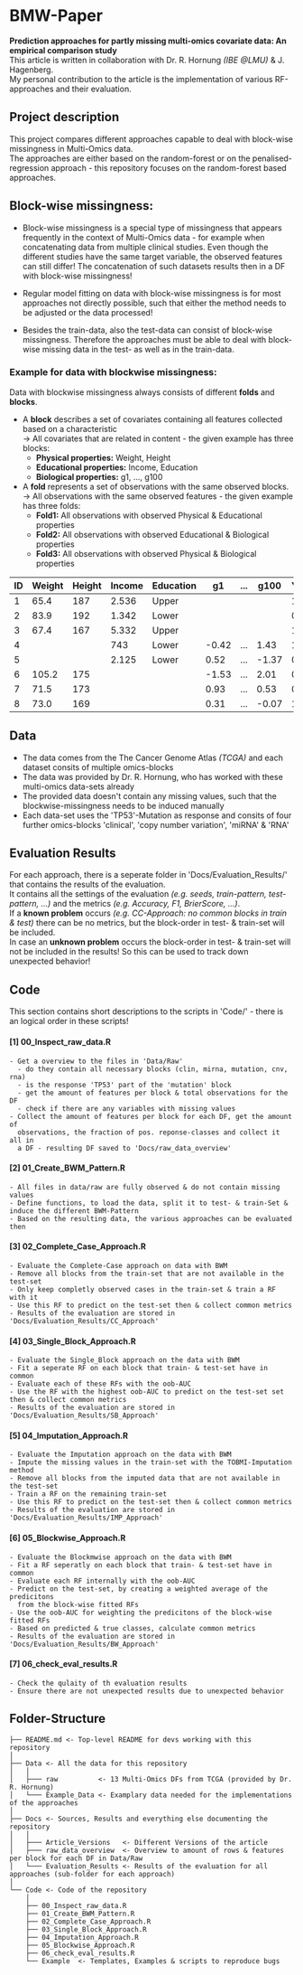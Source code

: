 # BMW-Paper
**Prediction approaches for partly missing multi-omics covariate data: An empirical comparison study**    
This article is written in collaboration with Dr. R. Hornung *(IBE @LMU)* & J. Hagenberg.  
My personal contribution to the article is the implementation of various RF-approaches and their evaluation.  


## Project description
This project compares different approaches capable to deal with block-wise missingness in Multi-Omics data.  
The approaches are either based on the random-forest or on the penalised-regression approach - this repository focuses on the random-forest based approaches.     

## Block-wise missingness:
- Block-wise missingness is a special type of missingness that appears frequently in the context of Multi-Omics data - for example when concatenating data from multiple clinical studies. Even though the different studies have the same target variable, the observed features can still differ! The concatenation of such datasets results then in a DF with block-wise missingness!  

- Regular model fitting on data with block-wise missingness is for most approaches not directly possible, such that either the method needs to be adjusted or the data processed! 

- Besides the train-data, also the test-data can consist of block-wise missingness. Therefore the approaches must be able to deal with block-wise missing data in the test- as well as in the train-data.  

### Example for data with blockwise missingness:
Data with blockwise missingness always consists of different **folds** and **blocks**.  
  - A **block** describes a set of covariates containing all features collected based on a characteristic  
    &#8594; All covariates that are related in content - the given example has three blocks:  
     - **Physical properties:**     Weight, Height
     - **Educational properties:**  Income, Education
     - **Biological properties:**   g1, ..., g100
  - A **fold** represents a set of observations with the same observed blocks.  
    &#8594; All observations with the same observed features - the given example has three folds:   
     - **Fold1:** All observations with observed Physical & Educational properties
     - **Fold2:** All observations with observed Educational & Biological properties
     - **Fold3:** All observations with observed Physical & Biological properties
  
| ID  | Weight  | Height  | Income  | Education   | g1      | ...   | g100    | Y   |
|---- |-------- |-------- |-------- |-----------  |-------  |-----  |-------  |---  |
| 1   | 65.4    | 187     | 2.536   | Upper       |         |       |         | 1   |
| 2   | 83.9    | 192     | 1.342   | Lower       |         |       |         | 0   |
| 3   | 67.4    | 167     | 5.332   | Upper       |         |       |         | 1   |
| 4   |         |         | 743     | Lower       | -0.42   | ...   | 1.43    | 1   |
| 5   |         |         | 2.125   | Lower       | 0.52    | ...   | -1.37   | 0   |
| 6   | 105.2   | 175     |         |             | -1.53   | ...   | 2.01    | 0   |
| 7   | 71.5    | 173     |         |             | 0.93    | ...   | 0.53    | 0   |
| 8   | 73.0    | 169     |         |             | 0.31    | ...   | -0.07   | 1   |
  
## Data   
* The data comes from the The Cancer Genome Atlas *(TCGA)* and each dataset consits of multiple omics-blocks
* The data was provided by Dr. R. Hornung, who has worked with these multi-omics data-sets already  
* The provided data doesn't contain any missing values, such that the blockwise-missingness needs to be induced manually   
* Each data-set uses the 'TP53'-Mutation as response and consits of four further omics-blocks 'clinical', 'copy number variation', 'miRNA' & 'RNA'

## Evaluation Results  
For each approach, there is a seperate folder in 'Docs/Evaluation_Results/' that contains the results of the evaluation.  
It contains all the settings of the evaluation *(e.g. seeds, train-pattern, test-pattern, ...)* and the metrics *(e.g. Accuracy, F1, BrierScore, ...)*.  
If a **known problem** occurs *(e.g. CC-Approach: no common blocks in train & test)* there can be no metrics, but the block-order in test- & train-set will be included.  
In case an **unknown problem** occurs the block-order in test- & train-set will not be included in the results! So this can be used to track down unexpected behavior!  

## Code  
This section contains short descriptions to the scripts in 'Code/' - there is an logical order in these scripts!  

#### [1] 00_Inspect_raw_data.R
    - Get a overview to the files in 'Data/Raw'
      - do they contain all necessary blocks (clin, mirna, mutation, cnv, rna)
      - is the response 'TP53' part of the 'mutation' block
      - get the amount of features per block & total observations for the DF  
      - check if there are any variables with missing values
    - Collect the amount of features per block for each DF, get the amount of
      observations, the fraction of pos. reponse-classes and collect it all in
      a DF - resulting DF saved to 'Docs/raw_data_overview'  

#### [2] 01_Create_BWM_Pattern.R
    - All files in data/raw are fully observed & do not contain missing values  
    - Define functions, to load the data, split it to test- & train-Set & induce the different BWM-Pattern  
    - Based on the resulting data, the various approaches can be evaluated then  

#### [3] 02_Complete_Case_Approach.R
    - Evaluate the Complete-Case approach on data with BWM  
    - Remove all blocks from the train-set that are not available in the test-set
    - Only keep completly observed cases in the train-set & train a RF with it
    - Use this RF to predict on the test-set then & collect common metrics  
    - Results of the evaluation are stored in 'Docs/Evaluation_Results/CC_Approach'

#### [4] 03_Single_Block_Approach.R 
    - Evaluate the Single_Block approach on the data with BWM   
    - Fit a seperate RF on each block that train- & test-set have in common
    - Evaluate each of these RFs with the oob-AUC 
    - Use the RF with the highest oob-AUC to predict on the test-set set then & collect common metrics   
    - Results of the evaluation are stored in 'Docs/Evaluation_Results/SB_Approach'

#### [5] 04_Imputation_Approach.R 
    - Evaluate the Imputation approach on the data with BWM 
    - Impute the missing values in the train-set with the TOBMI-Imputation method
    - Remove all blocks from the imputed data that are not available in the test-set
    - Train a RF on the remaining train-set 
    - Use this RF to predict on the test-set then & collect common metrics   
    - Results of the evaluation are stored in 'Docs/Evaluation_Results/IMP_Approach'

#### [6] 05_Blockwise_Approach.R 
    - Evaluate the Blockmwise approach on the data with BWM 
    - Fit a RF seperatly on each block that train- & test-set have in common 
    - Evaluate each RF internally with the oob-AUC
    - Predict on the test-set, by creating a weighted average of the predicitons
      from the block-wise fitted RFs 
    - Use the oob-AUC for weighting the predicitons of the block-wise fitted RFs 
    - Based on predicted & true classes, calculate common metrics   
    - Results of the evaluation are stored in 'Docs/Evaluation_Results/BW_Approach'

#### [7] 06_check_eval_results.R  
    - Check the qulaity of th evaluation results 
    - Ensure there are not unexpected results due to unexpected behavior

## Folder-Structure  
```
├── README.md <- Top-level README for devs working with this repository
│ 
├── Data <- All the data for this repository
│   │   
│   ├─── raw          <- 13 Multi-Omics DFs from TCGA (provided by Dr. R. Hornung)      
│   └─── Example_Data <- Examplary data needed for the implementations of the approaches  
│  
├── Docs <- Sources, Results and everything else documenting the repository  
│   │  
│   ├─── Article_Versions   <- Different Versions of the article 
│   ├─── raw_data_overview  <- Overview to amount of rows & features per block for each DF in Data/Raw
│   └─── Evaluation_Results <- Results of the evaluation for all approaches (sub-folder for each approach)  
│
└── Code <- Code of the repository
    │
    ├── 00_Inspect_raw_data.R
    ├── 01_Create_BWM_Pattern.R
    ├── 02_Complete_Case_Approach.R
    ├── 03_Single_Block_Approach.R 
    ├── 04_Imputation_Approach.R 
    ├── 05_Blockwise_Approach.R 
    ├── 06_check_eval_results.R
    └── Example  <- Templates, Examples & scripts to reproduce bugs
```